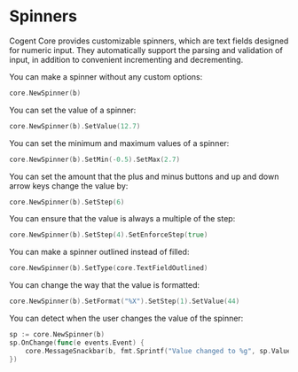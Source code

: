 # Spinners

Cogent Core provides customizable spinners, which are text fields designed for numeric input. They automatically support the parsing and validation of input, in addition to convenient incrementing and decrementing.

You can make a spinner without any custom options:

```Go
core.NewSpinner(b)
```

You can set the value of a spinner:

```Go
core.NewSpinner(b).SetValue(12.7)
```

You can set the minimum and maximum values of a spinner:

```Go
core.NewSpinner(b).SetMin(-0.5).SetMax(2.7)
```

You can set the amount that the plus and minus buttons and up and down arrow keys change the value by:

```Go
core.NewSpinner(b).SetStep(6)
```

You can ensure that the value is always a multiple of the step:

```Go
core.NewSpinner(b).SetStep(4).SetEnforceStep(true)
```

You can make a spinner outlined instead of filled:

```Go
core.NewSpinner(b).SetType(core.TextFieldOutlined)
```

You can change the way that the value is formatted:

```Go
core.NewSpinner(b).SetFormat("%X").SetStep(1).SetValue(44)
```

You can detect when the user changes the value of the spinner:

```Go
sp := core.NewSpinner(b)
sp.OnChange(func(e events.Event) {
    core.MessageSnackbar(b, fmt.Sprintf("Value changed to %g", sp.Value))
})
```